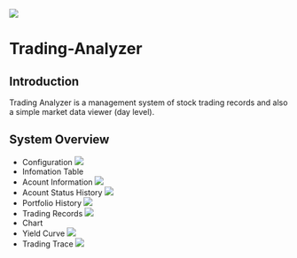 ![](https://github.com/lizhun-2002/TradingAnalyzer/raw/master/README/logo.png)
# Trading-Analyzer

## Introduction
Trading Analyzer is a management system of stock trading records and also a simple market data viewer (day level).

## System Overview
*  Configuration
![](https://github.com/lizhun-2002/TradingAnalyzer/raw/master/README/configuration.png)
*  Infomation Table
  * Acount Information
  ![](https://github.com/lizhun-2002/TradingAnalyzer/raw/master/README/info_AcountInformation.png)
  * Acount Status History
  ![](https://github.com/lizhun-2002/TradingAnalyzer/raw/master/README/info_AcountStatusHistory.png)
  * Portfolio History
  ![](https://github.com/lizhun-2002/TradingAnalyzer/raw/master/README/info_PortfolioHistory.png)
  * Trading Records
  ![](https://github.com/lizhun-2002/TradingAnalyzer/raw/master/README/info_TradingRecords.png)
*  Chart
  * Yield Curve
  ![](https://github.com/lizhun-2002/TradingAnalyzer/raw/master/README/chart_YieldCurve.png)
  * Trading Trace
  ![](https://github.com/lizhun-2002/TradingAnalyzer/raw/master/README/chart_TradingTrace.png)
